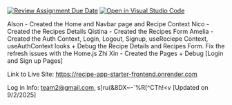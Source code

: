 [![Review Assignment Due Date](https://classroom.github.com/assets/deadline-readme-button-22041afd0340ce965d47ae6ef1cefeee28c7c493a6346c4f15d667ab976d596c.svg)](https://classroom.github.com/a/xnpzF-jU)
[![Open in Visual Studio Code](https://classroom.github.com/assets/open-in-vscode-2e0aaae1b6195c2367325f4f02e2d04e9abb55f0b24a779b69b11b9e10269abc.svg)](https://classroom.github.com/online_ide?assignment_repo_id=18013019&assignment_repo_type=AssignmentRepo)

Alson - Created the Home and Navbar page and Recipe Context
Nico - Created the Recipes Details
Qistina - Created the Recipes Form
Amelia - Created the Auth Context, Login, Logout, Signup, useReciepe Context, useAuthContext looks + Debug the Recipe Details and Recipes Form. Fix the refresh issues with the Home.js
Zhi Xin - Created the Pages + Debug [Login and Sign up Pages]

Link to Live Site: https://recipe-app-starter-frontend.onrender.com

Log in Info: team2@gmail.com, s]ru(&8DX~-`%R[^CTh!<v
[Updated on 9/2/2025]
